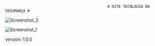                                                   # SITE TECNLOGIA DA SEGURANÇA #
     
![Screenshot_2](https://user-images.githubusercontent.com/75184968/132148088-5f66c228-b0e5-4ff2-82af-0826faccb264.png)

![Screenshot_1](https://user-images.githubusercontent.com/75184968/132148091-08f8ab98-e0c6-42fd-a584-5ef07eb3d54f.png)



version: 1.0.0
